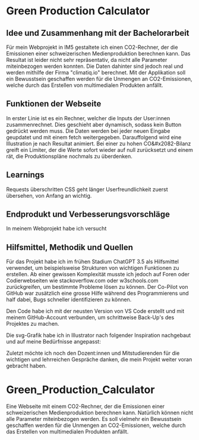 # Green Production Calculator

## Idee und Zusammenhang mit der Bachelorarbeit

Für mein Webprojekt in IM5 gestaltete ich einen CO2-Rechner, der die Emissionen einer schweizerischen Medienproduktion berechnen kann.
Das Resultat ist leider nicht sehr repräsentativ, da nicht alle Parameter miteinbezogen werden konnten. Die Daten dahinter sind jedoch real und werden mithilfe der Firma "climatiq.io" berechnet. Mit der Applikation soll ein Bewusstsein geschaffen werden für die Unmengen an CO2-Emissionen, welche durch das Erstellen von multimedialen Produkten anfällt.

## Funktionen der Webseite

In erster Linie ist es ein Rechner, welcher die Inputs der User:innen zusammenrechnet. Dies geschieht aber dynamisch, sodass kein Button gedrückt werden muss.
Die Daten werden bei jeder neuen Eingabe geupdatet und mit einem fetch weitergegeben. Darauffolgend wird eine Illustration je nach Resultat animiert. Bei einer zu hohen 
CO&#x2082-Bilanz greift ein Limiter, der die Werte sofort wieder auf null zurücksetzt und einem rät, die Produktionspläne nochmals zu überdenken.

## Learnings

Requests überschritten
CSS geht länger
Userfreundlichkeit zuerst übersehen, von Anfang an wichtig.

## Endprodukt und Verbesserungsvorschläge

In meinem Webprojekt habe ich versucht

## Hilfsmittel, Methodik und Quellen

Für das Projekt habe ich im frühen Stadium ChatGPT 3.5 als Hilfsmittel verwendet, um beispielsweise Strukturen von wichtigen Funktionen zu erstellen. Ab einer gewissen Komplexität musste ich jedoch auf Foren oder Codierwebseiten wie stackoverflow.com oder w3schools.com zurückgreifen, um bestimmte Probleme lösen zu können. Der Co-Pilot von GitHub war zusätzlich eine grosse Hilfe während des Programmierens und half dabei, Bugs schneller identifizieren zu können.

Den Code habe ich mit der neusten Version von VS Code erstellt und mit meinem GitHub-Account verbunden, um schrittweise Back-Up's des Projektes zu machen.

Die svg-Grafik habe ich in Illustrator nach folgender Inspiration nachgebaut und auf meine Bedürfnisse angepasst:

Zuletzt möchte ich noch den Dozent:innen und Mitstudierenden für die wichtigen und lehrreichen Gespräche danken, die mein Projekt weiter voran gebracht haben.

# Green_Production_Calculator
 Eine Webseite mit einem CO2-Rechner, der die Emissionen einer schweizerischen Medienproduktion berechnen kann. Natürlich können nicht alle Parameter miteinbezogen werden.
 Es soll vielmehr ein Bewusstsein geschaffen werden für die Unmengen an CO2-Emissionen, welche durch das Erstellen von multimedialen Produkten anfällt.

